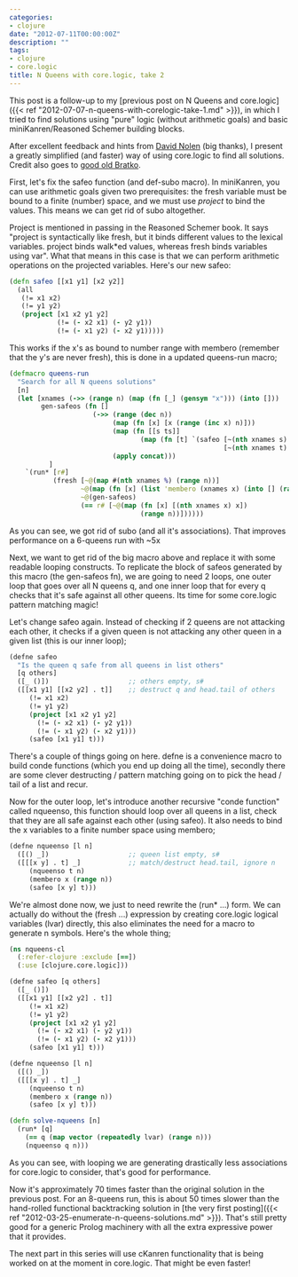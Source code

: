 ```yaml
---
categories:
- clojure
date: "2012-07-11T00:00:00Z"
description: ""
tags:
- clojure
- core.logic
title: N Queens with core.logic, take 2
---
```


This post is a follow-up to my [previous post on N Queens and core.logic]({{< ref "2012-07-07-n-queens-with-corelogic-take-1.md" >}}), in which I tried to find solutions using "pure" logic (without arithmetic goals) and basic miniKanren/Reasoned Schemer building blocks.

After excellent feedback and hints from [David Nolen](https://twitter.com/swannodette) (big thanks), I present a greatly simplified (and faster) way of using core.logic to find all solutions. Credit also goes to [good old Bratko](http://www.amazon.co.uk/Programming-Artificial-Intelligence-International-Computer/dp/0321417461/).

First, let's fix the safeo function (and def-subo macro). In miniKanren, you can use arithmetic goals given two prerequisites: the fresh variable must be bound to a finite (number) space, and we must use _project_ to bind the values. This means we can get rid of subo altogether.

Project is mentioned in passing in the Reasoned Schemer book. It says "project is syntactically like fresh, but it binds different values to the lexical variables. project binds walk*ed values, whereas fresh binds variables using var". What that means in this case is that we can perform arithmetic operations on the projected variables. Here's our new safeo:

```clojure
(defn safeo [[x1 y1] [x2 y2]]
  (all
   (!= x1 x2)
   (!= y1 y2)
   (project [x1 x2 y1 y2]
            (!= (- x2 x1) (- y2 y1))
            (!= (- x1 y2) (- x2 y1)))))
```

This works if the x's as bound to number range with membero (remember that the y's are never fresh), this is done in a updated queens-run macro;

```clojure
(defmacro queens-run
  "Search for all N queens solutions"
  [n]
  (let [xnames (->> (range n) (map (fn [_] (gensym "x"))) (into []))
        gen-safeos (fn []
                     (->> (range (dec n))
                          (map (fn [x] [x (range (inc x) n)]))
                          (map (fn [[s ts]]
                                 (map (fn [t] `(safeo [~(nth xnames s) ~s]
                                                      [~(nth xnames t) ~t])) ts)))
                          (apply concat)))
          ]
    `(run* [r#]
           (fresh [~@(map #(nth xnames %) (range n))]
                  ~@(map (fn [x] (list 'membero (xnames x) (into [] (range n)))) (range n))
                  ~@(gen-safeos)
                  (== r# [~@(map (fn [x] [(nth xnames x) x])
                                 (range n))])))))
```

As you can see, we got rid of subo (and all it's associations). That improves performance on a 6-queens run with ~5x

Next, we want to get rid of the big macro above and replace it with some readable looping constructs. To replicate the block of safeos generated by this macro (the gen-safeos fn), we are going to need 2 loops, one outer loop that goes over all N queens q, and one inner loop that for every q checks that it's safe against all other queens. Its time for some core.logic pattern matching magic!

Let's change safeo again. Instead of checking if 2 queens are not attacking each other, it checks if a given queen is not attacking any other queen in a given list (this is our inner loop);

```clojure
(defne safeo
  "Is the queen q safe from all queens in list others"
  [q others]
  ([_ ()])                    ;; others empty, s#
  ([[x1 y1] [[x2 y2] . t]]    ;; destruct q and head.tail of others
     (!= x1 x2)
     (!= y1 y2)
     (project [x1 x2 y1 y2]
       (!= (- x2 x1) (- y2 y1))
       (!= (- x1 y2) (- x2 y1)))
     (safeo [x1 y1] t)))
```

There's a couple of things going on here. defne is a convenience macro to build conde functions (which you end up doing all the time), secondly there are some clever destructing / pattern matching going on to pick the head / tail of a list and recur.

Now for the outer loop, let's introduce another recursive "conde function" called nqueenso, this function should loop over all queens in a list, check that they are all safe against each other (using safeo). It also needs to bind the x variables to a finite number space using membero;

```clojure
(defne nqueenso [l n]
  ([() _])                    ;; queen list empty, s#
  ([[[x y] . t] _]            ;; match/destruct head.tail, ignore n
     (nqueenso t n)
     (membero x (range n))
     (safeo [x y] t)))
```

We're almost done now, we just to need rewrite the (run\* ...) form. We can actually do without the (fresh ...) expression by creating core.logic logical variables (lvar) directly, this also eliminates the need for a macro to generate n symbols. Here's the whole thing;

```clojure
(ns nqueens-cl
  (:refer-clojure :exclude [==])
  (:use [clojure.core.logic]))

(defne safeo [q others]
  ([_ ()])
  ([[x1 y1] [[x2 y2] . t]]
     (!= x1 x2)
     (!= y1 y2)
     (project [x1 x2 y1 y2]
       (!= (- x2 x1) (- y2 y1))
       (!= (- x1 y2) (- x2 y1)))
     (safeo [x1 y1] t)))

(defne nqueenso [l n]
  ([() _])
  ([[[x y] . t] _]
     (nqueenso t n)
     (membero x (range n))
     (safeo [x y] t)))

(defn solve-nqueens [n]
  (run* [q]
    (== q (map vector (repeatedly lvar) (range n)))
    (nqueenso q n)))
```

As you can see, with looping we are generating drastically less associations for core.logic to consider, that's good for performance.

Now it's approximately 70 times faster than the original solution in the previous post. For an 8-queens run, this is about 50 times slower than the hand-rolled functional backtracking solution in [the very first posting]({{< ref "2012-03-25-enumerate-n-queens-solutions.md" >}}). That's still pretty good for a generic Prolog machinery with all the extra expressive power that it provides.

The next part in this series will use cKanren functionality that is being worked on at the moment in core.logic. That might be even faster!
